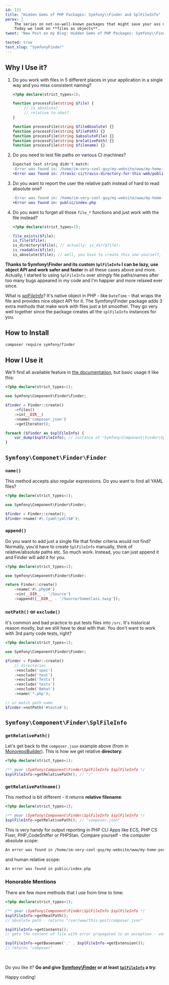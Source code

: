 ```yaml
---
id: 131
title: "Hidden Gems of PHP Packages: Symfony\\Finder and SplFileInfo"
perex: |
    The series on not-so-well-known packages that might save your ass more than you think continues.
    Today we look on **files as objects**.
tweet: "New Post on my Blog: Hidden Gems of PHP Packages: Symfony\\Finder and SplFileInfo #symfony #filesystem #php #spl"

tested: true
test_slug: "SymfonyFinder"
---
```


## Why I Use it?

1. Do you work with files in 5 different places in your application in a single way and you miss consistent naming?

    ```php
    <?php declare(strict_types=1);

    function processFile(string $file) {
         // is absolute?
         // relative to what?
    }

    function processFile(string $fileAbsolute) {}
    function processFile(string $filePath) {}
    function processFile(string $absoluteFile) {}
    function processFile(string $relativePath) {}
    function processFile(string $filename) {}
    ```

2. Do you need to test file paths on various CI machines?

    ```diff
    Expected test string didn't match:
    -Error was found in: /home/im-very-cool-guy/my-website/www/my-home-porn-web/public/index.php
    +Error was found in: /travic-ci/travis-directory-for-this-web/public/index.php
    ```

3. Do you want to report the user the relative path instead of hard to read absolute one?

    ```diff
    -Error was found in: /home/im-very-cool-guy/my-website/www/my-home-porn-web/public/index.php
    +Error was found in: public/index.php
    ```

4. Do you want to forget all those `file_*` functions and just work with the file instead?

    ```php
    <?php declare(strict_types=1);

    file_exists($file);
    is_file($file);
    is_directory($file); // actually: is_dir($file);
    is_readable($file);
    is_absolute($file); // well, you have to create this one yourself, and don't forget the Windows and Linux differences!
    ```

**Thanks to Symfony\Finder and its custom `SplFileInfo` I can be lazy, use object API and work safer and faster** in all these cases above and more. Actually, I started to using `SplFileInfo` over *stringly* file paths/names after too many bugs appeared in my code and I'm happier and more relaxed ever since.

What is [*splFileInfo*](http://php.net/manual/en/class.splfileinfo.php)? It's native object in PHP - like `DateTime` - that wraps the file and provides nice object API for it. The Symfony\Finder package adds 3 extra methods that make work with files just a bit smoother. They go very well together since the package creates all the `splFileInfo` instances for you.

## How to Install

```bash
composer require symfony/finder
```

## How I Use it

We'll find all available feature in [the documentation](https://symfony.com/doc/current/components/finder.html), but basic usage it like this:

```php
<?php declare(strict_types=1);

use Symfony\Component\Finder\Finder;

$finder = Finder::create()
    ->files()
    ->in(__DIR__)
    ->name('composer.json')
    ->getIterator();

foreach ($finder as $splFileInfo) {
    var_dump($splFileInfo); // instance of "Symfony\Component\Finder\SplFileInfo"
}
```

## `Symfony\Componet\Finder\Finder`

### `name()`

This method accepts also regular expressions. Do you want to find all YAML files?

```php
<?php declare(strict_types=1);

use Symfony\Component\Finder\Finder;

$finder = Finder::create();
$finder->name('#\.(yaml|yml)$#');
```

### `append()`

Do you want to add just a single file that finder criteria would not find? Normally, you'd have to create `SplFileInfo` manually, think of relative/absolute paths etc. So much work. Instead, you can just append it and Finder will add it for you.

```php
<?php declare(strict_types=1);

use Symfony\Component\Finder\Finder;

return Finder::create()
    ->name('#\.php$#')
    ->in(__DIR__ . '/Source')
    ->append([__DIR__ . '/Source/SomeClass.twig']);
```

### `notPath()` or `exclude()`

It's common and bad practice to put tests files into `/src`. It's historical reason mostly, but we still have to deal with that.
You don't want to work with 3rd party code tests, right?

```php
<?php declare(strict_types=1);

use Symfony\Component\Finder\Finder;

$finder = Finder::create()
    // directories
    ->exclude('spec')
    ->exclude('test')
    ->exclude('Tests')
    ->exclude('tests')
    ->exclude('Behat')
    ->name('*.php');

// or match path name
$finder->notPath('#tests#');
```

## `Symfony\Component\Finder\SplFileInfo`

### `getRelativePath()`

Let's get back to the `composer.json` example above (from in [MonorepoBuilder](https://github.com/Symplify/MonorepoBuilder/blob/71d81fe279b43b3353d107560198fd5cf52d487c/src/PackageComposerFinder.php#L23-L38)). This is how we get relative **directory**:

```php
<?php declare(strict_types=1);

/** @var \Symfony\Component\Finder\SplFileInfo $splFileInfo */
$splFileInfo->getRelativePath(); // "/"
```

### `getRelativePathname()`

This method is bit different - it returns **relative filename**:

```php
<?php declare(strict_types=1);

/** @var \Symfony\Component\Finder\SplFileInfo $splFileInfo */
$splFileInfo->getRelativePath(); // "composer.json"
```

This is very handy for output reporting in PHP CLI Apps like ECS, PHP CS Fixer, PHP_CodeSniffer or PHPStan. Compare yourself - the computer absolute scope:

```diff
An error was found in /home/im-very-cool-guy/my-website/www/my-home-porn-web/public/index.php
```

and human relative scope:

```diff
An error was found in public/index.php
```

### Honorable Mentions

There are few more methods that I use from time to time:

```php
<?php declare(strict_types=1);

/** @var \Symfony\Component\Finder\SplFileInfo $splFileInfo */
$splFileInfo->getRealPath();
// absolute path - returns "/var/www/this-post/composer.json"

$splFileInfo->getContents();
// gets the content of file with error propagated to an exception - very nice!

$splFileInfo->getBasename('.' . $splFileInfo->getExtension());
// returns "composer"
```

<br>

Do you like it? **Go and give [Symfony\Finder](https://github.com/symfony/finder) or at least [`SplFileInfo`](http://php.net/manual/en/class.splfileinfo.php) a try**.

Happy coding!
